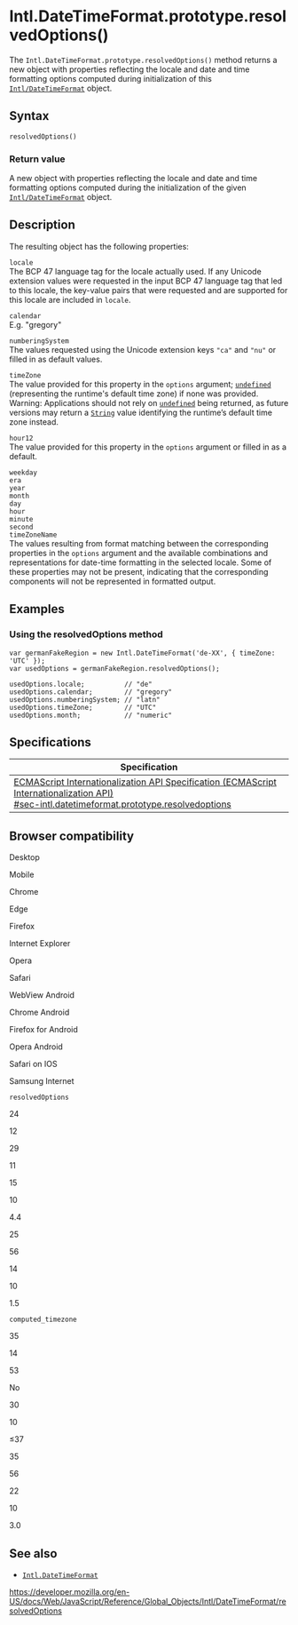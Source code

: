Intl.DateTimeFormat.prototype.resolvedOptions()
===============================================

The `Intl.DateTimeFormat.prototype.resolvedOptions()` method returns a new object with properties reflecting the locale and date and time formatting options computed during initialization of this [`Intl/DateTimeFormat`](../datetimeformat) object.

Syntax
------

    resolvedOptions()

### Return value

A new object with properties reflecting the locale and date and time formatting options computed during the initialization of the given [`Intl/DateTimeFormat`](../datetimeformat) object.

Description
-----------

The resulting object has the following properties:

`locale`  
The BCP 47 language tag for the locale actually used. If any Unicode extension values were requested in the input BCP 47 language tag that led to this locale, the key-value pairs that were requested and are supported for this locale are included in `locale`.

`calendar`  
E.g. "gregory"

`numberingSystem`  
The values requested using the Unicode extension keys `"ca"` and `"nu"` or filled in as default values.

`timeZone`  
The value provided for this property in the `options` argument; [`undefined`](../../undefined) (representing the runtime's default time zone) if none was provided. Warning: Applications should not rely on [`undefined`](../../undefined) being returned, as future versions may return a [`String`](../../string) value identifying the runtime’s default time zone instead.

`hour12`  
The value provided for this property in the `options` argument or filled in as a default.

`weekday`  
`era`  
`year`  
`month`  
`day`  
`hour`  
`minute`  
`second`  
`timeZoneName`  
The values resulting from format matching between the corresponding properties in the `options` argument and the available combinations and representations for date-time formatting in the selected locale. Some of these properties may not be present, indicating that the corresponding components will not be represented in formatted output.

Examples
--------

### Using the resolvedOptions method

    var germanFakeRegion = new Intl.DateTimeFormat('de-XX', { timeZone: 'UTC' });
    var usedOptions = germanFakeRegion.resolvedOptions();

    usedOptions.locale;          // "de"
    usedOptions.calendar;        // "gregory"
    usedOptions.numberingSystem; // "latn"
    usedOptions.timeZone;        // "UTC"
    usedOptions.month;           // "numeric"

Specifications
--------------

<table><thead><tr class="header"><th>Specification</th></tr></thead><tbody><tr class="odd"><td><a href="https://tc39.es/ecma402/#sec-intl.datetimeformat.prototype.resolvedoptions">ECMAScript Internationalization API Specification (ECMAScript Internationalization API)<br />
<span class="small">#sec-intl.datetimeformat.prototype.resolvedoptions</span></a></td></tr></tbody></table>

Browser compatibility
---------------------

Desktop

Mobile

Chrome

Edge

Firefox

Internet Explorer

Opera

Safari

WebView Android

Chrome Android

Firefox for Android

Opera Android

Safari on IOS

Samsung Internet

`resolvedOptions`

24

12

29

11

15

10

4.4

25

56

14

10

1.5

`computed_timezone`

35

14

53

No

30

10

≤37

35

56

22

10

3.0

See also
--------

-   [`Intl.DateTimeFormat`](../datetimeformat)

<a href="https://developer.mozilla.org/en-US/docs/Web/JavaScript/Reference/Global_Objects/Intl/DateTimeFormat/resolvedOptions" class="_attribution-link">https://developer.mozilla.org/en-US/docs/Web/JavaScript/Reference/Global_Objects/Intl/DateTimeFormat/resolvedOptions</a>
